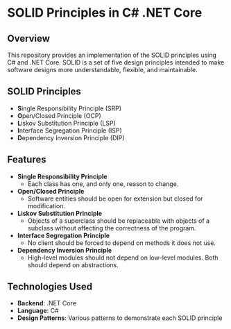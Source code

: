 # SOLID Principles in C# .NET Core

## Overview
This repository provides an implementation of the SOLID principles using C# and .NET Core. SOLID is a set of five design principles intended to make software designs more understandable, flexible, and maintainable.

## SOLID Principles
- **S**ingle Responsibility Principle (SRP)
- **O**pen/Closed Principle (OCP)
- **L**iskov Substitution Principle (LSP)
- **I**nterface Segregation Principle (ISP)
- **D**ependency Inversion Principle (DIP)

## Features
- **Single Responsibility Principle**
  - Each class has one, and only one, reason to change.
- **Open/Closed Principle**
  - Software entities should be open for extension but closed for modification.
- **Liskov Substitution Principle**
  - Objects of a superclass should be replaceable with objects of a subclass without affecting the correctness of the program.
- **Interface Segregation Principle**
  - No client should be forced to depend on methods it does not use.
- **Dependency Inversion Principle**
  - High-level modules should not depend on low-level modules. Both should depend on abstractions.

## Technologies Used
- **Backend**: .NET Core
- **Language**: C#
- **Design Patterns**: Various patterns to demonstrate each SOLID principle

